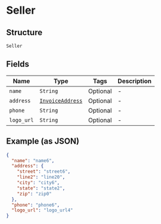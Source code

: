 
# Seller

## Structure

`Seller`

## Fields

| Name | Type | Tags | Description |
|  --- | --- | --- | --- |
| `name` | `String` | Optional | - |
| `address` | [`InvoiceAddress`](../../doc/models/invoice-address.md) | Optional | - |
| `phone` | `String` | Optional | - |
| `logo_url` | `String` | Optional | - |

## Example (as JSON)

```json
{
  "name": "name6",
  "address": {
    "street": "street6",
    "line2": "line20",
    "city": "city6",
    "state": "state2",
    "zip": "zip0"
  },
  "phone": "phone6",
  "logo_url": "logo_url4"
}
```

